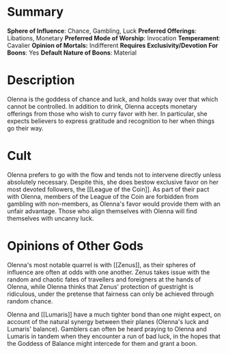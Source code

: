 # Summary
**Sphere of Influence**: Chance, Gambling, Luck
**Preferred Offerings**: Libations, Monetary
**Preferred Mode of Worship**: Invocation
**Temperament**: Cavalier
**Opinion of Mortals:** Indifferent
**Requires Exclusivity/Devotion For Boons**: Yes
**Default Nature of Boons**: Material

# Description
Olenna is the goddess of chance and luck, and holds sway over that which cannot be controlled. In addition to drink, Olenna accepts monetary offerings from those who wish to curry favor with her. In particular, she expects believers to express gratitude and recognition to her when things go their way. 

# Cult
Olenna prefers to go with the flow and tends not to intervene directly unless absolutely necessary. Despite this, she does bestow exclusive favor on her most devoted followers, the [[League of the Coin]]. As part of their pact with Olenna, members of the League of the Coin are forbidden from gambling with non-members, as Olenna's favor would provide them with an unfair advantage. Those who align themselves with Olenna will find themselves with uncanny luck. 

# Opinions of Other Gods
Olenna's most notable quarrel is with [[Zenus]], as their spheres of influence are often at odds with one another. Zenus takes issue with the random and chaotic fates of travellers and foreigners at the hands of Olenna, while Olenna thinks that Zenus' protection of guestright is ridiculous, under the pretense that fairness can only be achieved through random chance. 

Olenna and [[Lumaris]] have a much tighter bond than one might expect, on account of the natural synergy between their planes (Olenna's luck and Lumaris' balance). Gamblers can often be heard praying to Olenna and Lumaris in tandem when they encounter a run of bad luck, in the hopes that the Goddess of Balance might intercede for them and grant a boon.
